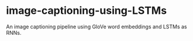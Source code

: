 # image-captioning-using-LSTMs

An image captioning pipeline using GloVe word embeddings and LSTMs as RNNs.
